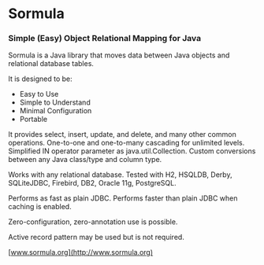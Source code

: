 Sormula
=======

### Simple (Easy) Object Relational Mapping for Java

Sormula is a Java library that moves data between Java objects and relational database tables.

It is designed to be: 
 
* Easy to Use
* Simple to Understand
* Minimal Configuration
* Portable

It provides select, insert, update, and delete, and many other common operations. One-to-one and one-to-many cascading for unlimited levels. Simplified IN operator parameter as java.util.Collection. Custom conversions between any Java class/type and column type.

Works with any relational database. Tested with H2, HSQLDB, Derby, SQLiteJDBC, Firebird, DB2, Oracle 11g, PostgreSQL.

Performs as fast as plain JDBC. Performs faster than plain JDBC when caching is enabled.

Zero-configuration, zero-annotation use is possible.

Active record pattern may be used but is not required.

[www.sormula.org](http://www.sormula.org)
